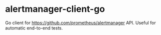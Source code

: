 # alertmanager-client-go
Go client for https://github.com/prometheus/alertmanager API. Useful for automatic end-to-end tests.
